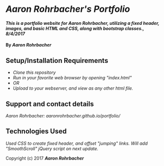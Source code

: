 # _Aaron Rohrbacher's Portfolio_

#### _This is a portfolio website for Aaron Rohrbacher, utilizing a fixed header, images, and basic HTML and CSS, along with bootstrap classes., 8/4/2017_

#### By _**Aaron Rohrbacher**_

## Setup/Installation Requirements

* _Clone this repository_
* _Run in your favorite web browser by opening "index.html"_
* _OR_
* _Upload to your webserver, and view as any other html file._


## Support and contact details

_Aaron Rohrbacher: aaronrohrbacher.github.io/portfolio/_

## Technologies Used

_Used CSS to create fixed header, and offset "jumping" links. Will add "SmoothScroll" jQuery script on next update._

Copyright (c) 2017 **_Aaron Rohrbacher_**
